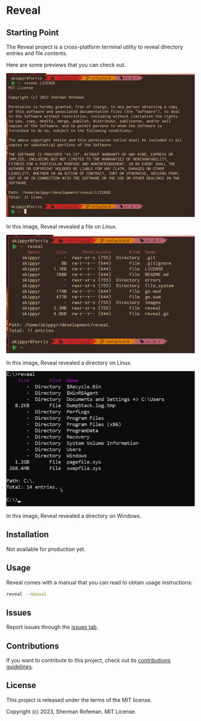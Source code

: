 # Reveal

## Starting Point

The Reveal project is a cross-platform terminal utility to reveal directory entries and file contents.

Here are some previews that you can check out.

![](./images/preview_unix_file.png)

In this image, Reveal revealed a file on Linux.

![](./images/preview_unix.png)

In this image, Reveal revealed a directory on Linux.

![](./images/preview_windows.png)

In this image, Reveal revealed a directory on Windows.

## Installation

Not available for production yet.

## Usage

Reveal comes with a manual that you can read to obtain usage instructions:

```bash
reveal --manual
```

## Issues

Report issues through the [issues tab](https://github.com/skippyr/reveal/issues).

## Contributions

If you want to contribute to this project, check out its [contributions guidelines](https://skippyr.github.io/materials/pages/contributions_guidelines.html).

## License

This project is released under the terms of the MIT license.

Copyright (c) 2023, Sherman Rofeman. MIT License.


